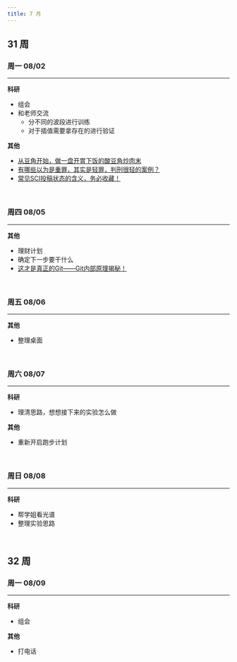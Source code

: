```yaml
---
title: 7 月
---
```


## 31 周

### 周一 08/02

---

**科研**

- 组会
- 和老师交流
  - 分不同的波段进行训练
  - 对于插值需要拿存在的进行验证

**其他**

- [从豆角开始，做一盘开胃下饭的酸豆角炒肉末](https://daily.zhihu.com/story/9738690)
- [有哪些以为是重罪，其实是轻罪，判刑很轻的案例？](https://daily.zhihu.com/story/9738699)
- [常见SCI投稿状态的含义，务必收藏！](https://iseex.github.io/2021-07/SCI-submitting-status/)

<br />

### 周四 08/05

---

**其他**

- 理财计划
- 确定下一步要干什么
- [这才是真正的Git——Git内部原理揭秘！](https://zhuanlan.zhihu.com/p/96631135)

<br />

### 周五 08/06

---

**其他**

- 整理桌面

<br />

### 周六 08/07

---

**科研**

- 理清思路，想想接下来的实验怎么做

**其他**

- 重新开启跑步计划

<br />

### 周日 08/08

---

**科研**

- 帮学姐看光谱
- 整理实验思路

<br />

## 32 周

### 周一 08/09

---

**科研**

- 组会

**其他**

- 打电话
